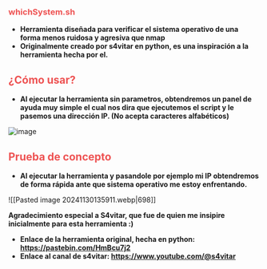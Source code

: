 

### <span style="color:rgb(238, 83, 83)">whichSystem.sh</span>

- **Herramienta diseñada para verificar el sistema operativo de una forma menos ruidosa y agresiva que nmap**
- **Originalmente creado por s4vitar en python, es una inspiración a la herramienta hecha por el.**

## <span style="color:rgb(238, 83, 83)">¿Cómo usar?</span>

- **Al ejecutar la herramienta sin parametros, obtendremos un panel de ayuda muy simple el cual nos dira que ejecutemos el script y le pasemos una dirección IP. (No acepta caracteres alfabéticos)**

![image](https://github.com/user-attachments/assets/31b1b1cd-43f2-4baf-9fbc-9bee5d3a9263)



## <span style="color:rgb(238, 83, 83)">Prueba de concepto</span>

- **Al ejecutar la herramienta y pasandole por ejemplo mi IP obtendremos de forma rápida ante que sistema operativo me estoy enfrentando.**

![[Pasted image 20241130135911.webp|698]]

**Agradecimiento especial a S4vitar, que fue de quien me insipire inicialmente para esta herramienta :)**

- **Enlace de la herramienta original, hecha en python: https://pastebin.com/HmBcu7j2**
- **Enlace al canal de s4vitar: https://www.youtube.com/@s4vitar**
